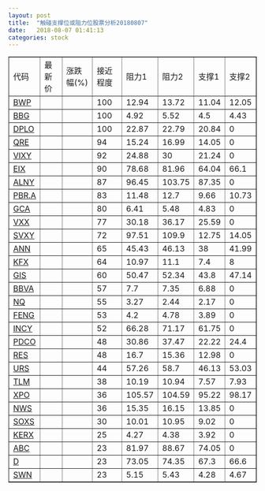```yaml
---
layout: post
title:  "触碰支撑位或阻力位股票分析20180807"
date:   2018-08-07 01:41:13
categories: stock
---
```

<script type="text/javascript">
var stockList = []
stockList.push('gb_bwp');
stockList.push('gb_bbg');
stockList.push('gb_dplo');
stockList.push('gb_qre');
stockList.push('gb_vixy');
stockList.push('gb_eix');
stockList.push('gb_alny');
stockList.push('gb_pbr.a');
stockList.push('gb_gca');
stockList.push('gb_vxx');
stockList.push('gb_svxy');
stockList.push('gb_ann');
stockList.push('gb_kfx');
stockList.push('gb_gis');
stockList.push('gb_bbva');
stockList.push('gb_nq');
stockList.push('gb_feng');
stockList.push('gb_incy');
stockList.push('gb_pdco');
stockList.push('gb_res');
stockList.push('gb_urs');
stockList.push('gb_tlm');
stockList.push('gb_xpo');
stockList.push('gb_nws');
stockList.push('gb_soxs');
stockList.push('gb_kerx');
stockList.push('gb_abc');
stockList.push('gb_d');
stockList.push('gb_swn');
</script>
<table border="1">
 <tr>
 <td>代码</td>
 <td>最新价</td>
 <td>涨跌幅(%)</td>
 <td>接近程度</td>
 <td>阻力1</td>
 <td>阻力2</td>
 <td>支撑1</td>
 <td>支撑2</td>
</tr>
  <tr id="bwp" class="green">
  <td><a href="http://stock.finance.sina.com.cn/usstock/quotes/BWP.html" target="_blank">BWP</a></td><td></td><td></td><td>100</td><td>12.94</td><td>13.72</td><td>11.04</td><td>12.05</td></tr>
  <tr id="bbg" class="red">
  <td><a href="http://stock.finance.sina.com.cn/usstock/quotes/BBG.html" target="_blank">BBG</a></td><td></td><td></td><td>100</td><td>4.92</td><td>5.52</td><td>4.5</td><td>4.43</td></tr>
  <tr id="dplo" class="green">
  <td><a href="http://stock.finance.sina.com.cn/usstock/quotes/DPLO.html" target="_blank">DPLO</a></td><td></td><td></td><td>100</td><td>22.87</td><td>22.79</td><td>20.84</td><td>0</td></tr>
  <tr id="qre" class="red">
  <td><a href="http://stock.finance.sina.com.cn/usstock/quotes/QRE.html" target="_blank">QRE</a></td><td></td><td></td><td>94</td><td>15.24</td><td>16.99</td><td>14.05</td><td>0</td></tr>
  <tr id="vixy" class="red">
  <td><a href="http://stock.finance.sina.com.cn/usstock/quotes/VIXY.html" target="_blank">VIXY</a></td><td></td><td></td><td>92</td><td>24.88</td><td>30</td><td>21.24</td><td>0</td></tr>
  <tr id="eix" class="green">
  <td><a href="http://stock.finance.sina.com.cn/usstock/quotes/EIX.html" target="_blank">EIX</a></td><td></td><td></td><td>90</td><td>78.68</td><td>81.96</td><td>64.04</td><td>66.1</td></tr>
  <tr id="alny" class="red">
  <td><a href="http://stock.finance.sina.com.cn/usstock/quotes/ALNY.html" target="_blank">ALNY</a></td><td></td><td></td><td>87</td><td>96.45</td><td>103.75</td><td>87.35</td><td>0</td></tr>
  <tr id="pbr.a" class="red">
  <td><a href="http://stock.finance.sina.com.cn/usstock/quotes/PBR.A.html" target="_blank">PBR.A</a></td><td></td><td></td><td>83</td><td>11.48</td><td>12.7</td><td>9.66</td><td>10.73</td></tr>
  <tr id="gca" class="green">
  <td><a href="http://stock.finance.sina.com.cn/usstock/quotes/GCA.html" target="_blank">GCA</a></td><td></td><td></td><td>80</td><td>6.41</td><td>5.48</td><td>4.83</td><td>0</td></tr>
  <tr id="vxx" class="red">
  <td><a href="http://stock.finance.sina.com.cn/usstock/quotes/VXX.html" target="_blank">VXX</a></td><td></td><td></td><td>77</td><td>30.18</td><td>36.17</td><td>25.59</td><td>0</td></tr>
  <tr id="svxy" class="green">
  <td><a href="http://stock.finance.sina.com.cn/usstock/quotes/SVXY.html" target="_blank">SVXY</a></td><td></td><td></td><td>72</td><td>97.51</td><td>109.9</td><td>12.75</td><td>14.05</td></tr>
  <tr id="ann" class="red">
  <td><a href="http://stock.finance.sina.com.cn/usstock/quotes/ANN.html" target="_blank">ANN</a></td><td></td><td></td><td>65</td><td>45.43</td><td>46.13</td><td>38</td><td>41.99</td></tr>
  <tr id="kfx" class="green">
  <td><a href="http://stock.finance.sina.com.cn/usstock/quotes/KFX.html" target="_blank">KFX</a></td><td></td><td></td><td>64</td><td>10.97</td><td>11.1</td><td>7.4</td><td>8</td></tr>
  <tr id="gis" class="green">
  <td><a href="http://stock.finance.sina.com.cn/usstock/quotes/GIS.html" target="_blank">GIS</a></td><td></td><td></td><td>60</td><td>50.47</td><td>52.34</td><td>43.8</td><td>47.14</td></tr>
  <tr id="bbva" class="green">
  <td><a href="http://stock.finance.sina.com.cn/usstock/quotes/BBVA.html" target="_blank">BBVA</a></td><td></td><td></td><td>57</td><td>7.7</td><td>7.35</td><td>6.88</td><td>0</td></tr>
  <tr id="nq" class="green">
  <td><a href="http://stock.finance.sina.com.cn/usstock/quotes/NQ.html" target="_blank">NQ</a></td><td></td><td></td><td>55</td><td>3.27</td><td>2.44</td><td>2.17</td><td>0</td></tr>
  <tr id="feng" class="red">
  <td><a href="http://stock.finance.sina.com.cn/usstock/quotes/FENG.html" target="_blank">FENG</a></td><td></td><td></td><td>53</td><td>4.2</td><td>4.78</td><td>3.89</td><td>0</td></tr>
  <tr id="incy" class="green">
  <td><a href="http://stock.finance.sina.com.cn/usstock/quotes/INCY.html" target="_blank">INCY</a></td><td></td><td></td><td>52</td><td>66.28</td><td>71.17</td><td>61.75</td><td>0</td></tr>
  <tr id="pdco" class="green">
  <td><a href="http://stock.finance.sina.com.cn/usstock/quotes/PDCO.html" target="_blank">PDCO</a></td><td></td><td></td><td>48</td><td>30.86</td><td>37.47</td><td>22.22</td><td>24.4</td></tr>
  <tr id="res" class="red">
  <td><a href="http://stock.finance.sina.com.cn/usstock/quotes/RES.html" target="_blank">RES</a></td><td></td><td></td><td>48</td><td>16.7</td><td>15.36</td><td>12.98</td><td>0</td></tr>
  <tr id="urs" class="green">
  <td><a href="http://stock.finance.sina.com.cn/usstock/quotes/URS.html" target="_blank">URS</a></td><td></td><td></td><td>44</td><td>57.26</td><td>58.7</td><td>46.13</td><td>53.03</td></tr>
  <tr id="tlm" class="green">
  <td><a href="http://stock.finance.sina.com.cn/usstock/quotes/TLM.html" target="_blank">TLM</a></td><td></td><td></td><td>38</td><td>10.19</td><td>10.94</td><td>7.57</td><td>7.93</td></tr>
  <tr id="xpo" class="red">
  <td><a href="http://stock.finance.sina.com.cn/usstock/quotes/XPO.html" target="_blank">XPO</a></td><td></td><td></td><td>36</td><td>105.57</td><td>104.59</td><td>95.22</td><td>98.17</td></tr>
  <tr id="nws" class="red">
  <td><a href="http://stock.finance.sina.com.cn/usstock/quotes/NWS.html" target="_blank">NWS</a></td><td></td><td></td><td>36</td><td>15.35</td><td>16.15</td><td>13.85</td><td>0</td></tr>
  <tr id="soxs" class="red">
  <td><a href="http://stock.finance.sina.com.cn/usstock/quotes/SOXS.html" target="_blank">SOXS</a></td><td></td><td></td><td>30</td><td>10.01</td><td>10.95</td><td>9.02</td><td>0</td></tr>
  <tr id="kerx" class="green">
  <td><a href="http://stock.finance.sina.com.cn/usstock/quotes/KERX.html" target="_blank">KERX</a></td><td></td><td></td><td>25</td><td>4.27</td><td>4.38</td><td>3.92</td><td>0</td></tr>
  <tr id="abc" class="red">
  <td><a href="http://stock.finance.sina.com.cn/usstock/quotes/ABC.html" target="_blank">ABC</a></td><td></td><td></td><td>23</td><td>81.97</td><td>88.67</td><td>74.05</td><td>0</td></tr>
  <tr id="d" class="red">
  <td><a href="http://stock.finance.sina.com.cn/usstock/quotes/D.html" target="_blank">D</a></td><td></td><td></td><td>23</td><td>73.05</td><td>74.35</td><td>67.3</td><td>66.6</td></tr>
  <tr id="swn" class="red">
  <td><a href="http://stock.finance.sina.com.cn/usstock/quotes/SWN.html" target="_blank">SWN</a></td><td></td><td></td><td>23</td><td>5.15</td><td>5.43</td><td>4.28</td><td>4.67</td></tr>
</table>
